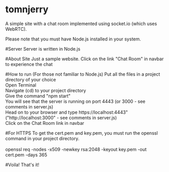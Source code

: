# tomnjerry
A simple site with a chat room implemented using socket.io (which uses WebRTC).

Please note that you must have Node.js installed in your system.

#Server
Server is written in Node.js

#About Site
Just a sample website. Click on the link "Chat Room" in navbar to experience the chat

#How to run (For those not familiar to Node.js)
Put all the files in a project directory of your choice
<br />
Open Terminal
<br />
Navigate (cd) to your project directory
<br />
Give the command "npm start"
<br />
You will see that the server is running on port 4443 (or 3000 - see comments in server.js)
<br />
Head on to your browser and type https://localhost:4443" ("http://localhost:3000" - see comments in server.js)
<br />
Click on the Chat Room link in navbar

#For HTTPS
To get the cert.pem and key.pem, you must run the openssl command in your project directory.
<br />
<br />
openssl req -nodes -x509 -newkey rsa:2048 -keyout key.pem -out cert.pem -days 365


#Voila! That's it!
